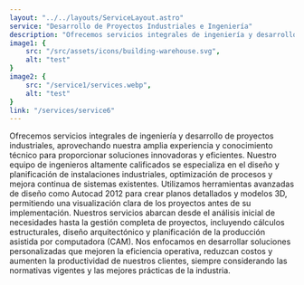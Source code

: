 ```yaml
---
layout: "../../layouts/ServiceLayout.astro"
service: "Desarrollo de Proyectos Industriales e Ingeniería"
description: "Ofrecemos servicios integrales de ingeniería y desarrollo de proyectos industriales, aprovechando nuestra amplia experiencia y conocimiento técnico para proporcionar soluciones innovadoras y eficientes."
image1: {
    src: "/src/assets/icons/building-warehouse.svg", 
    alt: "test"
}
image2: {
    src: "/service1/services.webp",
    alt: "test"
}
link: "/services/service6"
---
```


Ofrecemos servicios integrales de ingeniería y desarrollo de proyectos industriales, aprovechando nuestra amplia experiencia y conocimiento técnico para proporcionar soluciones innovadoras y eficientes. Nuestro equipo de ingenieros altamente calificados se especializa en el diseño y planificación de instalaciones industriales, optimización de procesos y mejora continua de sistemas existentes. Utilizamos herramientas avanzadas de diseño como Autocad 2012 para crear planos detallados y modelos 3D, permitiendo una visualización clara de los proyectos antes de su implementación.
Nuestros servicios abarcan desde el análisis inicial de necesidades hasta la gestión completa de proyectos, incluyendo cálculos estructurales, diseño arquitectónico y planificación de la producción asistida por computadora (CAM). Nos enfocamos en desarrollar soluciones personalizadas que mejoren la eficiencia operativa, reduzcan costos y aumenten la productividad de nuestros clientes, siempre considerando las normativas vigentes y las mejores prácticas de la industria.